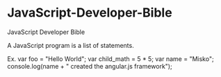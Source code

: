 JavaScript-Developer-Bible
==========================

JavaScript Developer Bible

A JavaScript program is a list of statements.

Ex.
var foo = "Hello World";
var child_math = 5 * 5;
var name = "Misko";
console.log(name + " created the angular.js framework");
